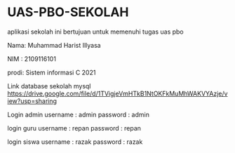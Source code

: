# UAS-PBO-SEKOLAH
aplikasi sekolah ini bertujuan untuk memenuhi tugas uas pbo

Nama: Muhammad Harist Illyasa

NIM : 2109116101

prodi: Sistem informasi C 2021

Link database sekolah mysql
https://drive.google.com/file/d/1TVigjeVmHTkB1NtOKFkMuMhWAKVYAzje/view?usp=sharing

Login admin
username : admin
password : admin

login guru
username : repan
password : repan

login siswa
username : razak
password : razak

